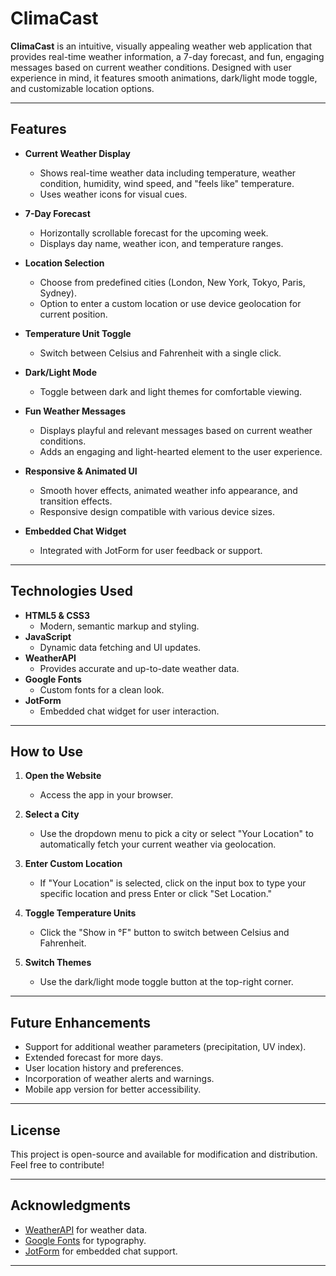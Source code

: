 
# ClimaCast

**ClimaCast** is an intuitive, visually appealing weather web application that provides real-time weather information, a 7-day forecast, and fun, engaging messages based on current weather conditions. Designed with user experience in mind, it features smooth animations, dark/light mode toggle, and customizable location options.

---

## Features

- **Current Weather Display**
  - Shows real-time weather data including temperature, weather condition, humidity, wind speed, and "feels like" temperature.
  - Uses weather icons for visual cues.

- **7-Day Forecast**
  - Horizontally scrollable forecast for the upcoming week.
  - Displays day name, weather icon, and temperature ranges.

- **Location Selection**
  - Choose from predefined cities (London, New York, Tokyo, Paris, Sydney).
  - Option to enter a custom location or use device geolocation for current position.

- **Temperature Unit Toggle**
  - Switch between Celsius and Fahrenheit with a single click.

- **Dark/Light Mode**
  - Toggle between dark and light themes for comfortable viewing.

- **Fun Weather Messages**
  - Displays playful and relevant messages based on current weather conditions.
  - Adds an engaging and light-hearted element to the user experience.

- **Responsive & Animated UI**
  - Smooth hover effects, animated weather info appearance, and transition effects.
  - Responsive design compatible with various device sizes.

- **Embedded Chat Widget**
  - Integrated with JotForm for user feedback or support.

---

## Technologies Used

- **HTML5 & CSS3**
  - Modern, semantic markup and styling.
- **JavaScript**
  - Dynamic data fetching and UI updates.
- **WeatherAPI**
  - Provides accurate and up-to-date weather data.
- **Google Fonts**
  - Custom fonts for a clean look.
- **JotForm**
  - Embedded chat widget for user interaction.

---

## How to Use

1. **Open the Website**
   - Access the app in your browser.

2. **Select a City**
   - Use the dropdown menu to pick a city or select "Your Location" to automatically fetch your current weather via geolocation.

3. **Enter Custom Location**
   - If "Your Location" is selected, click on the input box to type your specific location and press Enter or click "Set Location."

4. **Toggle Temperature Units**
   - Click the "Show in °F" button to switch between Celsius and Fahrenheit.

5. **Switch Themes**
   - Use the dark/light mode toggle button at the top-right corner.

---

## Future Enhancements

- Support for additional weather parameters (precipitation, UV index).
- Extended forecast for more days.
- User location history and preferences.
- Incorporation of weather alerts and warnings.
- Mobile app version for better accessibility.

---

## License

This project is open-source and available for modification and distribution. Feel free to contribute!

---

## Acknowledgments

- [WeatherAPI](https://www.weatherapi.com/) for weather data.
- [Google Fonts](https://fonts.google.com/) for typography.
- [JotForm](https://www.jotform.com/) for embedded chat support.

---

